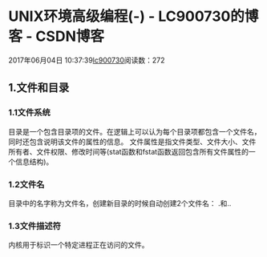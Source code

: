 # UNIX环境高级编程(-) - LC900730的博客 - CSDN博客
2017年06月04日 10:37:39[lc900730](https://me.csdn.net/LC900730)阅读数：272
## 1.文件和目录
### 1.1文件系统
目录是一个包含目录项的文件。在逻辑上可以认为每个目录项都包含一个文件名，同时还包含说明该文件的属性的信息。 
文件属性是指文件类型、文件大小、文件所有者、文件权限、修改时间等(stat函数和fstat函数返回包含所有文件属性的一个信息结构)。
### 1.2文件名
目录中的名字称为文件名，创建新目录的时候自动创建2个文件名： .和..
### 1.3文件描述符
内核用于标识一个特定进程正在访问的文件。
